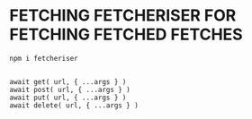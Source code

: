 FETCHING FETCHERISER FOR FETCHING FETCHED FETCHES
=================================================

```
npm i fetcheriser
```

```

await get( url, { ...args } )
await post( url, { ...args } )
await put( url, { ...args } )
await delete( url, { ...args } )

```